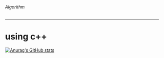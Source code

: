 ###### Algorithm
---
# using c++

[![Anurag's GitHub stats](https://github-readme-stats.vercel.app/api?username=ash9river)](https://github.com/anuraghazra/github-readme-stats)
